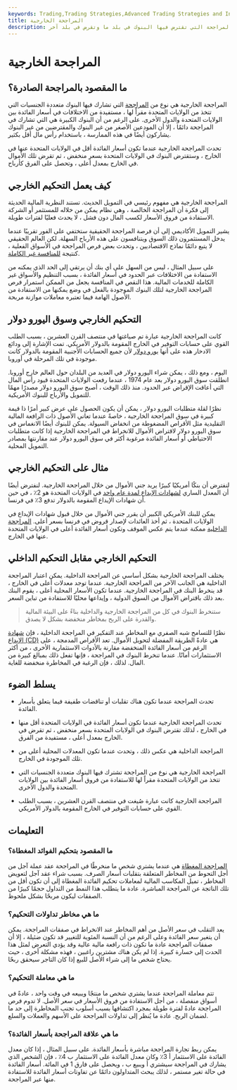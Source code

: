 ```yaml
---
keywords: Trading,Trading Strategies,Advanced Trading Strategies and Instruments,Advanced Strategies and Instruments
title: المراجحة الخارجية
description: المراجحة الخارجية هي شكل من أشكال المراجحة التي تقترض فيها البنوك في بلد ما وتقرض في بلد آخر.
---
```


# المراجحة الخارجية
## ما المقصود بالمراجحة الصادرة؟

المراجحة الخارجية هي نوع من [المراجحة](/arbitrage) التي تشارك فيها البنوك متعددة الجنسيات التي تتخذ من الولايات المتحدة مقراً لها ، مستفيدة من الاختلافات في أسعار الفائدة بين الولايات المتحدة والدول الأخرى. على الرغم من أن البنوك الكبيرة هي التي تشارك في المراجحة دائمًا ، إلا أن المودعين الأصغر من غير البنوك والمقترضين من غير البنوك يشاركون أيضًا في هذه الممارسة ، باستخدام رأس مال أقل بكثير.

تحدث المراجحة الخارجية عندما تكون أسعار الفائدة أقل في الولايات المتحدة عنها في الخارج ، وستقترض البنوك في الولايات المتحدة بسعر منخفض ، ثم تقرض تلك الأموال في الخارج بمعدل أعلى ، وتحصل على الفرق كأرباح.

## كيف يعمل التحكيم الخارجي

المراجحة الخارجية هي مفهوم رئيسي في التمويل الحديث. تستند النظرية المالية الحديثة إلى فكرة أن المراجحة الخالصة ، وهي نظام يمكن من خلاله للمستثمر أو الشركة الاستفادة من فروق الأسعار لكسب المال دون فشل ، لا يحدث فعليًا لفترات طويلة.

يشير التمويل الأكاديمي إلى أن فرصة المراجحة الحقيقية ستختفي على الفور تقريبًا عندما يدخل المستثمرون ذلك السوق ويتنافسون على هذه الأرباح السهلة. لكن العالم الحقيقي لا يتبع دائمًا نماذج الاقتصاديين ، وتحدث بعض فرص المراجحة في الأسواق الفعلية ، كنتيجة [للمنافسة غير الكاملة](/imperfect_competition).

على سبيل المثال ، ليس من السهل على أي بنك أن يرتقي إلى الحد الذي يمكنه من الاستفادة من الاختلافات عبر الحدود في أسعار الفائدة ، بسبب التنظيم والأسواق غير الكاملة للخدمات المالية. هذا النقص في المنافسة يجعل من الممكن استمرار فرص المراجحة الخارجية لتلك البنوك الموجودة بالفعل في وضع يمكنها من الاستفادة من الأصول الهامة فيما تعتبره معاملات موازنة مربحة.

## التحكيم الخارجي وسوق اليورو دولار

كانت المراجحة الخارجية عبارة تم صياغتها في منتصف القرن العشرين ، بسبب الطلب القوي على حسابات التوفير في الخارج المقومة بالدولار الأمريكي. تمت الإشارة إلى ودائع الادخار هذه على أنها [يورو دولار](/eurodollar) لأن جميع الحسابات الأجنبية المقومة بالدولار كانت موجودة في تلك المرحلة في أوروبا.

اليوم ، ومع ذلك ، يمكن شراء اليورو دولار في العديد من البلدان حول العالم خارج أوروبا. انطلقت سوق اليورو دولار بعد عام 1974 ، عندما رفعت الولايات المتحدة قيود رأس المال التي أعاقت الإقراض عبر الحدود. منذ ذلك الوقت ، أصبح سوق اليورو دولار مصدرًا مهمًا للتمويل والأرباح للبنوك الأمريكية.

نظرًا لقلة متطلبات اليورو دولار ، يمكن أن يكون الحصول على عرض كبير أمرًا ذا قيمة كبيرة في سوق المراجحة الخارجية ، خاصةً عندما تعاني الأصول ذات الرافعة المالية التقليدية مثل الأقراص المضغوطة من انخفاض السيولة. يمكن للبنوك أيضًا الانغماس في سوق اليورو دولار لاقتراض الأموال للانخراط في المراجحة الخارجية إذا كانت متطلبات الاحتياطي أو أسعار الفائدة مرغوبة أكثر في سوق اليورو دولار عند مقارنتها بمصادر التمويل المحلية.

## مثال على التحكيم الخارجي

لنفترض أن بنكًا أمريكيًا كبيرًا يريد جني الأموال من خلال المراجحة الخارجية. لنفترض أيضًا أن المعدل الساري [لشهادات الإيداع لمدة عام واحد](/certificateofdeposit) في الولايات المتحدة هو 2٪ ، في حين أن شهادات الإيداع المقومة بالدولار تدفع 3٪ في فرنسا.

يمكن للبنك الأمريكي الكبير أن يقرر جني الأموال من خلال قبول شهادات الإيداع في الولايات المتحدة ، ثم أخذ العائدات لإصدار قروض في فرنسا بسعر أعلى. [المراجحة الداخلية](/inwardarbitrage) ممكنة عندما يتم عكس الموقف وتكون أسعار الفائدة أعلى في الولايات المتحدة عنها في الخارج.

## التحكيم الخارجي مقابل التحكيم الداخلي

يختلف المراجحة الخارجية بشكل أساسي عن المراجحة الداخلية. يمكن اعتبار المراجحة الداخلية هي الجانب الآخر من المراجحة الخارجية. عندما توجد معدلات أعلى في الخارج ، قد ينخرط البنك في المراجحة الخارجية. عندما تكون الأسعار المحلية أعلى ، يقوم البنك بعد ذلك باقتراض الأموال من السوق الدولية ، وإيداعها محليًا للاستفادة من تباين السعر.

> ستنخرط البنوك في كل من المراجحة الخارجية والداخلية بناءً على البيئة المالية والقدرة على الربح بمخاطر منخفضة بشكل لا يصدق.

>

نظرًا للتسامح شبه الصفري مع المخاطر عند التفكير في المراجحة الداخلية ، فإن [شهادة الإيداع (CD)](/certificateofdeposit) هي عادةً الطريقة المفضلة لتحويل الأموال. تعد الأقراص المدمجة ، على الرغم من أسعار الفائدة المنخفضة مقارنة بالأدوات الاستثمارية الأخرى ، من أكثر الاستثمارات أمانًا. عندما تنخرط البنوك في المراجحة ، فإنها تفعل ذلك بمبالغ كبيرة من المال. لذلك ، فإن الرغبة في المخاطرة منخفضة للغاية.

## يسلط الضوء

- تحدث المراجحة عندما تكون هناك تقلبات أو تناقضات طفيفة فيما يتعلق بأسعار الفائدة.

- تحدث المراجحة الخارجية عندما تكون أسعار الفائدة في الولايات المتحدة أقل منها في الخارج ، لذلك تقترض البنوك في الولايات المتحدة بسعر منخفض ، ثم تقرض في الخارج بمعدل أعلى ، مستفيدة من الفرق.

- المراجحة الداخلية هي عكس ذلك ، وتحدث عندما تكون المعدلات المحلية أعلى من تلك الموجودة في الخارج.

- المراجحة الخارجية هي نوع من المراجحة تشترك فيها البنوك متعددة الجنسيات التي تتخذ من الولايات المتحدة مقراً لها للاستفادة من فروق أسعار الفائدة بين الولايات المتحدة والدول الأخرى.

- المراجحة الخارجية كانت عبارة صُيغت في منتصف القرن العشرين ، بسبب الطلب القوي على حسابات التوفير في الخارج المقومة بالدولار الأمريكي.

## التعليمات

### ما المقصود بتحكيم الفوائد المغطاة؟

[المراجحة المغطاة](/covered-interest-arbitrage) هي عندما يشتري شخص ما منخرطًا في المراجحة عقد عملة آجل من أجل التحوط من المخاطر المتعلقة بتقلبات أسعار الصرف. بسبب شراء عقد آجل لتعويض المخاطر ، تميل المكاسب المالية لمعاملات تحكيم الفائدة المغطاة إلى أن تكون أقل من تلك الناتجة عن المراجحة المباشرة. عادة ما يتطلب هذا النمط من التداول حجمًا كبيرًا من الصفقات ليكون مربحًا بشكل ملحوظ.

### ما هي مخاطر تداولات التحكيم؟

يعد التقلب في سعر الأصل من أهم المخاطر عند الانخراط في صفقات المراجحة. يمكن أن يتغير سعر الفائدة وعلى الرغم من أن النسبة المئوية للتغيير قد تكون ضئيلة ، إلا أن صفقات المراجحة عادة ما تكون ذات رافعة مالية عالية وقد يؤدي التعرض لمثل هذا الحدث إلى خسارة كبيرة. إذا لم يكن هناك مشترين راغبين ، فهذه مشكلة أخرى ، حيث يحتاج شخص ما إلى شراء الأصل للبيع إذا كان التاجر سيحقق ربحًا.

### ما هي معاملة التحكيم؟

تتم معاملة المراجحة عندما يشتري شخص ما منتجًا ويبيعه في وقت واحد ، عادةً في أسواق منفصلة ، من أجل الاستفادة من فروق الأسعار في سعر الأصل. لا تدوم فرص المراجحة عادةً لفترة طويلة بمجرد اكتشافها بسبب أسلوب تجنب المخاطرة إلى حد ما لضمان الربح. عادة ما يُنظر إلى تداولات المراجحة على الأسهم والعملات والسلع.

### ما هي علاقة المراجحة بأسعار الفائدة؟

يمكن ربط تجارة المراجحة مباشرة بأسعار الفائدة. على سبيل المثال ، إذا كان معدل الفائدة على الاستثمار أ 3٪ وكان معدل الفائدة على الاستثمار ب 4٪ ، فإن الشخص الذي يشارك في المراجحة سيشتري أ ويبيع ب ، ويحصل على فارق 1 في المائة. أسعار الفائدة في حالة تغير مستمر ، لذلك يبحث المتداولون دائمًا عن تفاوتات أسعار الفائدة للاستفادة منها عبر المراجحة.

